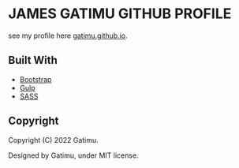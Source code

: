 # JAMES GATIMU GITHUB PROFILE

see my profile here [gatimu.github.io](https://gatimu.github.io).

## Built With

* [Bootstrap](https://github.com/twbs/bootstrap)
* [Gulp](https://gulpjs.com/)
* [SASS](https://sass-lang.com/)

## Copyright

Copyright (C) 2022 Gatimu.

Designed by Gatimu,  under MIT license. 


